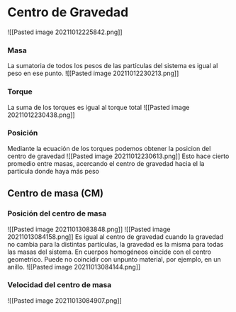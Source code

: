 # Centro de Gravedad
![[Pasted image 20211012225842.png]]
### Masa
La sumatoria de todos los pesos de las partículas del sistema es igual al peso en ese punto. 
![[Pasted image 20211012230213.png]]

### Torque
La suma de los torques es igual al torque total
![[Pasted image 20211012230438.png]]

### Posición
Mediante la ecuación de los torques podemos obtener la posicion del centro de gravedad
![[Pasted image 20211012230613.png]]
Esto hace cierto promedio entre masas, acercando el centro de gravedad hacia el la particula donde haya más peso


## Centro de masa (CM)
### Posición del centro de masa
![[Pasted image 20211013083848.png]]
![[Pasted image 20211013084158.png]]
Es igual al centro de gravedad cuando la gravedad no cambia para la distintas partículas, la gravedad es la misma para todas las masas del sistema. 
En cuerpos homogéneos oincide con el centro geometrico. 
Puede no coincidir con unpunto material, por ejemplo, en un anillo.
![[Pasted image 20211013084144.png]]

### Velocidad del centro de masa
![[Pasted image 20211013084907.png]]